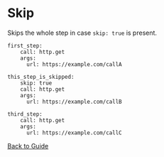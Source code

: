 # Skip

Skips the whole step in case `skip: true` is present.

```
first_step:
    call: http.get
    args:
      url: https://example.com/callA

this_step_is_skipped:
    skip: true
    call: http.get
    args:
      url: https://example.com/callB

third_step:
    call: http.get
    args:
      url: https://example.com/callC
```
[Back to Guide](../GUIDE.md#Writing-DSL-files)
